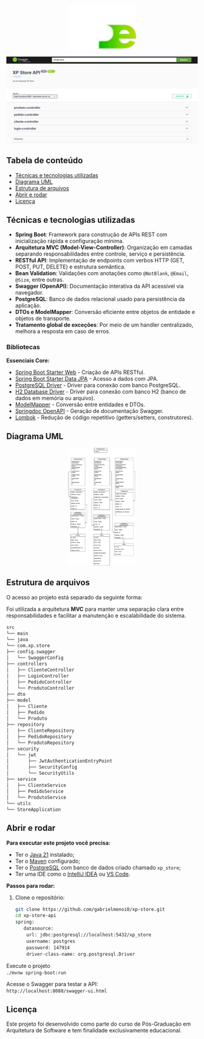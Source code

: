 <div align="center">
<img width="180" src="readme/xpe-logo.webp" alt="XP Store logo">

</div>
<br>
<img src="readme/swagger.png" />

## Tabela de conteúdo

* [Técnicas e tecnologias utilizadas](#técnicas-e-tecnologias-utilizadas)
* [Diagrama UML](#diagrama-uml)
* [Estrutura de arquivos](#estrutura-de-arquivos)
* [Abrir e rodar](#abrir-e-rodar)
* [Licença](#licença)

## Técnicas e tecnologias utilizadas

- **Spring Boot**: Framework para construção de APIs REST com inicialização rápida e configuração mínima.
- **Arquitetura MVC (Model-View-Controller)**: Organização em camadas separando responsabilidades entre controle, serviço e persistência.
- **RESTful API**: Implementação de endpoints com verbos HTTP (GET, POST, PUT, DELETE) e estrutura semântica.
- **Bean Validation**: Validações com anotações como `@NotBlank`, `@Email`, `@Size`, entre outras.
- **Swagger (OpenAPI)**: Documentação interativa da API acessível via navegador.
- **PostgreSQL**: Banco de dados relacional usado para persistência da aplicação.
- **DTOs e ModelMapper**: Conversão eficiente entre objetos de entidade e objetos de transporte.
- **Tratamento global de exceções**: Por meio de um handler centralizado, melhora a resposta em caso de erros.

### Bibliotecas

**Essenciais Core:**

- [Spring Boot Starter Web](https://docs.spring.io/spring-boot/docs/current/reference/htmlsingle/#web) - Criação de APIs RESTful.
- [Spring Boot Starter Data JPA](https://spring.io/projects/spring-data-jpa) - Acesso a dados com JPA.
- [PostgreSQL Driver](https://mvnrepository.com/artifact/org.postgresql/postgresql) - Driver para conexão com banco PostgreSQL.
- [H2 Database Driver](https://mvnrepository.com/artifact/com.h2database/h2) - Driver para conexão com banco H2 (banco de dados em memória ou arquivo).
- [ModelMapper](http://modelmapper.org/) - Conversão entre entidades e DTOs.
- [Springdoc OpenAPI](https://springdoc.org/) - Geração de documentação Swagger.
- [Lombok](https://projectlombok.org/) - Redução de código repetitivo (getters/setters, construtores).

## Diagrama UML
<div align="center">
<img width="180" src="readme/Xp%20Store.png" alt="XP Store logo">
</div>

## Estrutura de arquivos

O acesso ao projeto está separado da seguinte forma:

Foi utilizada a arquitetura **MVC** para manter uma separação clara entre responsabilidades e facilitar a manutenção e escalabilidade do sistema.
```
src
└── main
└── java
└── com.xp.store
├── config.swagger
│   └── SwaggerConfig
├── controllers
│   ├── ClienteController
│   ├── LoginController
│   ├── PedidoController
│   └── ProdutoController
├── dto
├── model
│   ├── Cliente
│   ├── Pedido
│   └── Produto
├── repository
│   ├── ClienteRepository
│   ├── PedidoRepository
│   └── ProdutoRepository
├── security
│   └── jwt
│       ├── JwtAuthenticationEntryPoint
│       ├── SecurityConfig
│       └── SecurityUtils
├── service
│   ├── ClienteService
│   ├── PedidoService
│   └── ProdutoService
└── utils
└── StoreApplication
```

## Abrir e rodar

**Para executar este projeto você precisa:**

- Ter o [Java 21](https://www.azul.com/downloads/?package=jdk#zulu) instalado;
- Ter o [Maven](https://maven.apache.org/install.html) configurado;
- Ter o [PostgreSQL](https://www.postgresql.org/download/) com banco de dados criado chamado `xp_store`;
- Ter uma IDE como o [IntelliJ IDEA](https://www.jetbrains.com/idea/) ou [VS Code](https://code.visualstudio.com/).

**Passos para rodar:**

1. Clone o repositório:
   ```bash
   git clone https://github.com/gabrielmenoi0/xp-store.git
   cd xp-store-api  
   spring:
      datasource:
       url: jdbc:postgresql://localhost:5432/xp_store
       username: postgres
       password: 147914
       driver-class-name: org.postgresql.Driver

Execute o projeto
<br>
`./mvnw spring-boot:run`
    

Acesse o Swagger para testar a API:
<br>
`http://localhost:8080/swagger-ui.html`

## Licença
Este projeto foi desenvolvido como parte do curso de Pós-Graduação em Arquitetura de Software e tem finalidade exclusivamente educacional.

